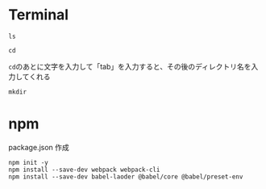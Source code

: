 # Terminal
```
ls
```
```
cd
```
`cd`のあとに文字を入力して「tab」を入力すると、その後のディレクトリ名を入力してくれる
```
mkdir
```
# npm
package.json 作成
```
npm init -y
npm install --save-dev webpack webpack-cli
npm install --save-dev babel-laoder @babel/core @babel/preset-env
```

